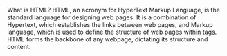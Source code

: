 What is HTML?
HTML, an acronym for HyperText Markup Language, is the standard language for designing web pages. It is a combination of Hypertext, which establishes the links between web pages, and Markup language, which is used to define the structure of web pages within tags. HTML forms the backbone of any webpage, dictating its structure and content.